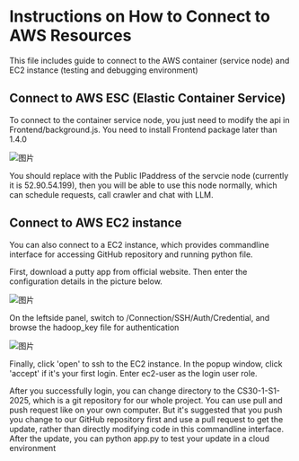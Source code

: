 # Instructions on How to Connect to AWS Resources

  This file includes guide to connect to the AWS container (service node) and EC2 instance (testing and debugging environment)

## Connect to AWS ESC (Elastic Container Service)

  To connect to the container service node, you just need to modify the api in Frontend/background.js. You need to install Frontend package later than 1.4.0

  ![图片](https://media.github.sydney.edu.au/user/22652/files/a5d3a5ff-f00d-4416-a7f9-9bcb582f5d02)

  You should replace <localhost> with the Public IPaddress of the servcie node (currently it is 52.90.54.199), then you will be able to use this node normally, which can schedule requests, call crawler and chat with LLM.

## Connect to AWS EC2 instance

  You can also connect to a EC2 instance, which provides commandline interface for accessing GitHub repository and running python file.
  
  First, download a putty app from official website. Then enter the configuration details in the picture below.
  
  ![图片](https://media.github.sydney.edu.au/user/22652/files/22c0e4d2-3dcb-4fcd-b8b5-9e160bee4c9f)
  
  On the leftside panel, switch to /Connection/SSH/Auth/Credential, and browse the hadoop_key file for authentication
  
  ![图片](https://media.github.sydney.edu.au/user/22652/files/8c5572a0-044c-4801-b116-d7209d3f761d)

  Finally, click 'open' to ssh to the EC2 instance. In the popup window, click 'accept' if it's your first login. Enter ec2-user as the login user role.
  
  After you successfully login, you can change directory to the CS30-1-S1-2025, which is a git repository for our whole project. You can use pull and push request like on your own computer. But it's suggested that you push you change to our GitHub repository first and use a pull request to get the update, rather than directly modifying code in this commandline interface. After the update, you can python app.py to test your update in a cloud environment
